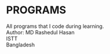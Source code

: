 # PROGRAMS
All programs that I code during learning. 
<br>
Author: MD Rashedul Hasan<br>
ISTT<br>
Bangladesh<br>


